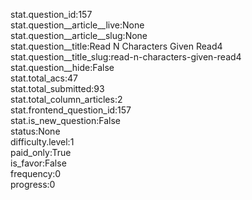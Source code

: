 stat.question_id:157  
stat.question__article__live:None  
stat.question__article__slug:None  
stat.question__title:Read N Characters Given Read4  
stat.question__title_slug:read-n-characters-given-read4  
stat.question__hide:False  
stat.total_acs:47  
stat.total_submitted:93  
stat.total_column_articles:2  
stat.frontend_question_id:157  
stat.is_new_question:False  
status:None  
difficulty.level:1  
paid_only:True  
is_favor:False  
frequency:0  
progress:0  
